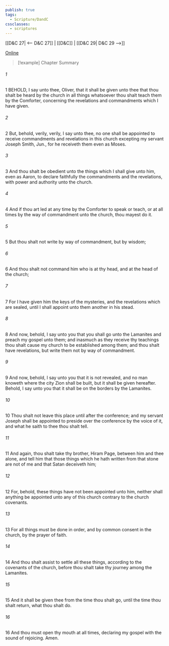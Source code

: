```yaml
---
publish: true
tags:
  - Scripture/DandC
cssclasses:
  - scriptures
---
```

[[D&C 27| <-- D&C 27]] | [[D&C]] | [[D&C 29| D&C 29 -->]]

[Online](https://churchofjesuschrist.org/study/scriptures/dc-testament/dc/28?lang=eng)

>[!example] Chapter Summary
>
###### 1
1 BEHOLD, I say unto thee, Oliver, that it shall be given unto thee that thou shalt be heard by the church in all things whatsoever thou shalt teach them by the Comforter, concerning the revelations and commandments which I have given.
###### 2
2 But, behold, verily, verily, I say unto thee, no one shall be appointed to receive commandments and revelations in this church excepting my servant Joseph Smith, Jun., for he receiveth them even as Moses.
###### 3
3 And thou shalt be obedient unto the things which I shall give unto him, even as Aaron, to declare faithfully the commandments and the revelations, with power and authority unto the church.
###### 4
4 And if thou art led at any time by the Comforter to speak or teach, or at all times by the way of commandment unto the church, thou mayest do it.
###### 5
5 But thou shalt not write by way of commandment, but by wisdom;
###### 6
6 And thou shalt not command him who is at thy head, and at the head of the church;
###### 7
7 For I have given him the keys of the mysteries, and the revelations which are sealed, until I shall appoint unto them another in his stead.
###### 8
8 And now, behold, I say unto you that you shall go unto the Lamanites and preach my gospel unto them; and inasmuch as they receive thy teachings thou shalt cause my church to be established among them; and thou shalt have revelations, but write them not by way of commandment.
###### 9
9 And now, behold, I say unto you that it is not revealed, and no man knoweth where the city Zion shall be built, but it shall be given hereafter. Behold, I say unto you that it shall be on the borders by the Lamanites.
###### 10
10 Thou shalt not leave this place until after the conference; and my servant Joseph shall be appointed to preside over the conference by the voice of it, and what he saith to thee thou shalt tell.
###### 11
11 And again, thou shalt take thy brother, Hiram Page, between him and thee alone, and tell him that those things which he hath written from that stone are not of me and that Satan deceiveth him;
###### 12
12 For, behold, these things have not been appointed unto him, neither shall anything be appointed unto any of this church contrary to the church covenants.
###### 13
13 For all things must be done in order, and by common consent in the church, by the prayer of faith.
###### 14
14 And thou shalt assist to settle all these things, according to the covenants of the church, before thou shalt take thy journey among the Lamanites.
###### 15
15 And it shall be given thee from the time thou shalt go, until the time thou shalt return, what thou shalt do.
###### 16
16 And thou must open thy mouth at all times, declaring my gospel with the sound of rejoicing. Amen.




